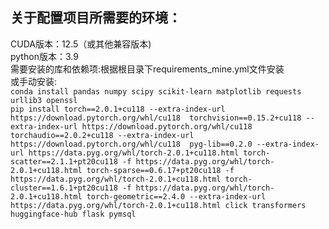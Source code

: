 ## **关于配置项目所需要的环境：**
CUDA版本：12.5（或其他兼容版本)\
python版本：3.9\
需要安装的库和依赖项:根据根目录下requirements_mine.yml文件安装\
或手动安装:\
`conda install pandas numpy scipy scikit-learn matplotlib requests urllib3 openssl`\
`pip install torch==2.0.1+cu118 --extra-index-url https://download.pytorch.org/whl/cu118 
 torchvision==0.15.2+cu118 --extra-index-url https://download.pytorch.org/whl/cu118 
 torchaudio==2.0.2+cu118 --extra-index-url https://download.pytorch.org/whl/cu118 
 pyg-lib==0.2.0 --extra-index-url https://data.pyg.org/whl/torch-2.0.1+cu118.html
 torch-scatter==2.1.1+pt20cu118 -f https://data.pyg.org/whl/torch-2.0.1+cu118.html
 torch-sparse==0.6.17+pt20cu118 -f https://data.pyg.org/whl/torch-2.0.1+cu118.html
 torch-cluster==1.6.1+pt20cu118 -f https://data.pyg.org/whl/torch-2.0.1+cu118.html
 torch-geometric==2.4.0 --extra-index-url https://data.pyg.org/whl/torch-2.0.1+cu118.html
 click
 transformers
 huggingface-hub
 flask
 pymsql`
